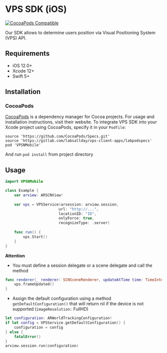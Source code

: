 # VPS SDK (iOS)
[![CocoaPods Compatible](https://img.shields.io/badge/pod-0.0.2-brightgreen)](https://img.shields.io/badge/pod-0.0.2-brightgreen)  

Our SDK allows to determine users position via Visual Positioning System (VPS) API.

## Requirements

- iOS 12.0+
- Xcode 12+
- Swift 5+

## Installation

### CocoaPods

[CocoaPods](https://cocoapods.org) is a dependency manager for Cocoa projects. For usage and installation instructions, visit their website. To integrate VPS SDK into your Xcode project using CocoaPods, specify it in your `Podfile`:

```
source 'https://github.com/CocoaPods/Specs.git'
source 'https://gitlab.com/labsallday/vps-client-apps/labpodspecs'
pod 'VPSNMobile'
```
And run `pod install` from project directory

## Usage

```swift
import VPSNMobile

class Example {
    var arview: ARSCNView!
    
    var vps = VPSService(arsession: arview.session,
                        url: "http://...",
                        locationID: "ID",
                        onlyForce: true,
                        recognizeType: .server)
                        
    func run() {
        vps.Start()
    }
}
```
**Attention**

* You must define a session delegate or a scene delegate and call the method

```swift
func renderer(_ renderer: SCNSceneRenderer, updateAtTime time: TimeInterval) {
    vps.frameUpdated()
}
```
* Assign the default configuration using a method `getDefaultConfiguration()` that will return nil if the device is not supported (`imageResolution:` FullHD)

```swift
let configuration: ARWorldTrackingConfiguration!
if let config = VPSService.getDefaultConfiguration() {
    configuration = config
} else {
    fatalError()
}
arview.session.run(configuration)
```
